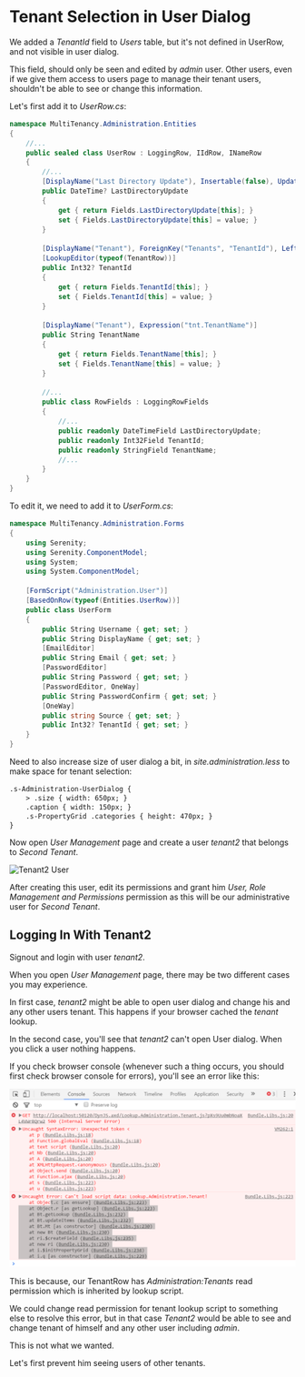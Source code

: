 # Tenant Selection in User Dialog

We added a *TenantId* field to *Users* table, but it's not defined in UserRow, and not visible in user dialog.

This field, should only be seen and edited by *admin* user. Other users, even if we give them access to users page to manage their tenant users, shouldn't be able to see or change this information.

Let's first add it to *UserRow.cs*:

```cs
namespace MultiTenancy.Administration.Entities
{
    //...
    public sealed class UserRow : LoggingRow, IIdRow, INameRow
    {
        //...
        [DisplayName("Last Directory Update"), Insertable(false), Updatable(false)]
        public DateTime? LastDirectoryUpdate
        {
            get { return Fields.LastDirectoryUpdate[this]; }
            set { Fields.LastDirectoryUpdate[this] = value; }
        }

        [DisplayName("Tenant"), ForeignKey("Tenants", "TenantId"), LeftJoin("tnt")]
        [LookupEditor(typeof(TenantRow))]
        public Int32? TenantId
        {
            get { return Fields.TenantId[this]; }
            set { Fields.TenantId[this] = value; }
        }

        [DisplayName("Tenant"), Expression("tnt.TenantName")]
        public String TenantName
        {
            get { return Fields.TenantName[this]; }
            set { Fields.TenantName[this] = value; }
        }

        //...
        public class RowFields : LoggingRowFields
        {
            //...
            public readonly DateTimeField LastDirectoryUpdate;
            public readonly Int32Field TenantId;
            public readonly StringField TenantName;
            //...
        }
    }
}

```

To edit it, we need to add it to *UserForm.cs*:

```cs
namespace MultiTenancy.Administration.Forms
{
    using Serenity;
    using Serenity.ComponentModel;
    using System;
    using System.ComponentModel;

    [FormScript("Administration.User")]
    [BasedOnRow(typeof(Entities.UserRow))]
    public class UserForm
    {
        public String Username { get; set; }
        public String DisplayName { get; set; }
        [EmailEditor]
        public String Email { get; set; }
        [PasswordEditor]
        public String Password { get; set; }
        [PasswordEditor, OneWay]
        public String PasswordConfirm { get; set; }
        [OneWay]
        public string Source { get; set; }
        public Int32? TenantId { get; set; }
    }
}
```

Need to also increase size of user dialog a bit, in *site.administration.less* to make space for tenant selection:

```less
.s-Administration-UserDialog {
    > .size { width: 650px; }
    .caption { width: 150px; }
    .s-PropertyGrid .categories { height: 470px; }
}
```

Now open *User Management* page and create a user *tenant2* that belongs to *Second Tenant*.

![Tenant2 User](img/create_tenant2_user.png)

After creating this user, edit its permissions and grant him *User, Role Management and Permissions* permission as this will be our administrative user for *Second Tenant*.

## Logging In With Tenant2

Signout and login with user *tenant2*.

When you open *User Management* page, there may be two different cases you may experience.

In first case, *tenant2* might be able to open user dialog and change his and any other users tenant. This happens if your browser cached the *tenant* lookup.

In the second case, you'll see that *tenant2* can't open User dialog. When you click a user nothing happens.

If you check browser console (whenever such a thing occurs, you should first check browser console for errors), you'll see an error like this:

![Tenant2 Logged In](img/tenant_lookup_error.png)

This is because, our TenantRow has _Administration:Tenants_ read permission which is inherited by lookup script. 

We could change read permission for tenant lookup script to something else to resolve this error, but in that case _Tenant2_ would be able to see and change tenant of himself and any other user including _admin_.

This is not what we wanted.

Let's first prevent him seeing users of other tenants.
